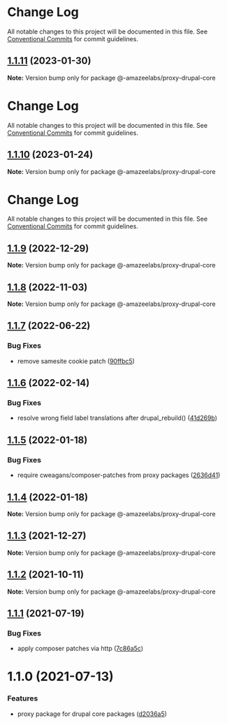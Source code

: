 # Change Log

All notable changes to this project will be documented in this file. See
[Conventional Commits](https://conventionalcommits.org) for commit guidelines.

## [1.1.11](https://github.com/AmazeeLabs/silverback-mono/compare/@-amazeelabs/proxy-drupal-core@1.1.10...@-amazeelabs/proxy-drupal-core@1.1.11) (2023-01-30)

**Note:** Version bump only for package @-amazeelabs/proxy-drupal-core

# Change Log

All notable changes to this project will be documented in this file. See
[Conventional Commits](https://conventionalcommits.org) for commit guidelines.

## [1.1.10](https://github.com/AmazeeLabs/silverback-mono/compare/@-amazeelabs/proxy-drupal-core@1.1.9...@-amazeelabs/proxy-drupal-core@1.1.10) (2023-01-24)

**Note:** Version bump only for package @-amazeelabs/proxy-drupal-core

# Change Log

All notable changes to this project will be documented in this file. See
[Conventional Commits](https://conventionalcommits.org) for commit guidelines.

## [1.1.9](https://github.com/AmazeeLabs/silverback-mono/compare/@-amazeelabs/proxy-drupal-core@1.1.8...@-amazeelabs/proxy-drupal-core@1.1.9) (2022-12-29)

**Note:** Version bump only for package @-amazeelabs/proxy-drupal-core

## [1.1.8](https://github.com/AmazeeLabs/silverback-mono/compare/@-amazeelabs/proxy-drupal-core@1.1.7...@-amazeelabs/proxy-drupal-core@1.1.8) (2022-11-03)

**Note:** Version bump only for package @-amazeelabs/proxy-drupal-core

## [1.1.7](https://github.com/AmazeeLabs/silverback-mono/compare/@-amazeelabs/proxy-drupal-core@1.1.6...@-amazeelabs/proxy-drupal-core@1.1.7) (2022-06-22)

### Bug Fixes

- remove samesite cookie patch
  ([90ffbc5](https://github.com/AmazeeLabs/silverback-mono/commit/90ffbc5bb25a0358fd94622f04d4763eb249b720))

## [1.1.6](https://github.com/AmazeeLabs/silverback-mono/compare/@-amazeelabs/proxy-drupal-core@1.1.5...@-amazeelabs/proxy-drupal-core@1.1.6) (2022-02-14)

### Bug Fixes

- resolve wrong field label translations after drupal_rebuild()
  ([41d269b](https://github.com/AmazeeLabs/silverback-mono/commit/41d269b7b6269a00aaf1d9ac03937d136194d0da))

## [1.1.5](https://github.com/AmazeeLabs/silverback-mono/compare/@-amazeelabs/proxy-drupal-core@1.1.4...@-amazeelabs/proxy-drupal-core@1.1.5) (2022-01-18)

### Bug Fixes

- require cweagans/composer-patches from proxy packages
  ([2636d41](https://github.com/AmazeeLabs/silverback-mono/commit/2636d4121ebc3474dd3e13240e30fe054f4acb57))

## [1.1.4](https://github.com/AmazeeLabs/silverback-mono/compare/@-amazeelabs/proxy-drupal-core@1.1.3...@-amazeelabs/proxy-drupal-core@1.1.4) (2022-01-18)

**Note:** Version bump only for package @-amazeelabs/proxy-drupal-core

## [1.1.3](https://github.com/AmazeeLabs/silverback-mono/compare/@-amazeelabs/proxy-drupal-core@1.1.2...@-amazeelabs/proxy-drupal-core@1.1.3) (2021-12-27)

**Note:** Version bump only for package @-amazeelabs/proxy-drupal-core

## [1.1.2](https://github.com/AmazeeLabs/silverback-mono/compare/@-amazeelabs/proxy-drupal-core@1.1.1...@-amazeelabs/proxy-drupal-core@1.1.2) (2021-10-11)

**Note:** Version bump only for package @-amazeelabs/proxy-drupal-core

## [1.1.1](https://github.com/AmazeeLabs/silverback-mono/compare/@-amazeelabs/proxy-drupal-core@1.1.0...@-amazeelabs/proxy-drupal-core@1.1.1) (2021-07-19)

### Bug Fixes

- apply composer patches via http
  ([7c86a5c](https://github.com/AmazeeLabs/silverback-mono/commit/7c86a5c31648e8348c7b21b9d0af4784e4040302))

# 1.1.0 (2021-07-13)

### Features

- proxy package for drupal core packages
  ([d2036a5](https://github.com/AmazeeLabs/silverback-mono/commit/d2036a5a34c134969727a5fae12eda8993fc8fe4))
